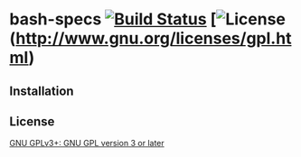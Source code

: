 # bash-specs [![Build Status](https://travis-ci.org/helpermethod/bash-specs.svg?branch=master)](https://travis-ci.org/helpermethod/bash-specs) [![License](https://img.shields.io/badge/license-GPLv3-orange.svg)(http://www.gnu.org/licenses/gpl.html)


## Installation

## License

[GNU GPLv3+: GNU GPL version 3 or later](http://www.gnu.org/licenses/gpl.html)
